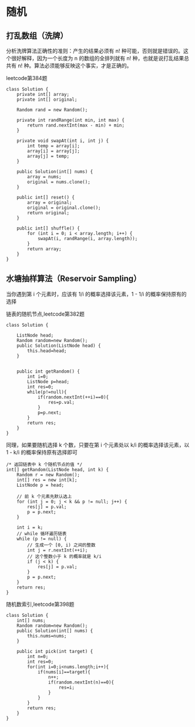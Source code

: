 # 随机
## 打乱数组（洗牌）
分析洗牌算法正确性的准则：产生的结果必须有 n! 种可能，否则就是错误的。这个很好解释，因为一个长度为 n 的数组的全排列就有 n! 种，也就是说打乱结果总共有 n! 种。算法必须能够反映这个事实，才是正确的。

leetcode第384题

	class Solution {
	    private int[] array;
	    private int[] original;
	
	    Random rand = new Random();
	
	    private int randRange(int min, int max) {
	        return rand.nextInt(max - min) + min;
	    }
	
	    private void swapAt(int i, int j) {
	        int temp = array[i];
	        array[i] = array[j];
	        array[j] = temp;
	    }
	
	    public Solution(int[] nums) {
	        array = nums;
	        original = nums.clone();
	    }
	    
	    public int[] reset() {
	        array = original;
	        original = original.clone();
	        return original;
	    }
	    
	    public int[] shuffle() {
	        for (int i = 0; i < array.length; i++) {
	            swapAt(i, randRange(i, array.length));
	        }
	        return array;
	    }
	}
	
## 水塘抽样算法（Reservoir Sampling）
当你遇到第 i 个元素时，应该有 1/i 的概率选择该元素，1 - 1/i 的概率保持原有的选择

链表的随机节点,leetcode第382题

    class Solution {

        ListNode head;
        Random random=new Random();
        public Solution(ListNode head) {
            this.head=head;
        }
        
        
        public int getRandom() {
            int i=0;
            ListNode p=head;
            int res=0;
            while(p!=null){
                if(random.nextInt(++i)==0){
                    res=p.val;
                }
                p=p.next;
            }
            return res;
        }
    }
    
    
同理，如果要随机选择 k 个数，只要在第 i 个元素处以 k/i 的概率选择该元素，以 1 - k/i 的概率保持原有选择即可

    /* 返回链表中 k 个随机节点的值 */
    int[] getRandom(ListNode head, int k) {
        Random r = new Random();
        int[] res = new int[k];
        ListNode p = head;

        // 前 k 个元素先默认选上
        for (int j = 0; j < k && p != null; j++) {
            res[j] = p.val;
            p = p.next;
        }

        int i = k;
        // while 循环遍历链表
        while (p != null) {
            // 生成一个 [0, i) 之间的整数
            int j = r.nextInt(++i);
            // 这个整数小于 k 的概率就是 k/i
            if (j < k) {
                res[j] = p.val;
            }
            p = p.next;
        }
        return res;
    }
    
    
随机数索引,leetcode第398题

    class Solution {
        int[] nums;
        Random random=new Random();
        public Solution(int[] nums) {
            this.nums=nums;
        }
        
        public int pick(int target) {
            int n=0;
            int res=0;
            for(int i=0;i<nums.length;i++){
                if(nums[i]==target){
                    n++;
                    if(random.nextInt(n)==0){
                        res=i;
                    }
                } 
            }
            return res;
        }
    }
